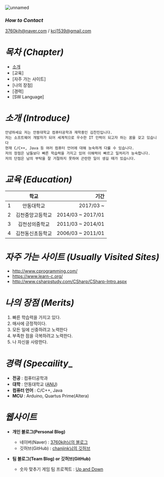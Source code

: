 ![unnamed](https://user-images.githubusercontent.com/86451206/123882855-a14bb000-d982-11eb-95a3-2a99aeb77717.jpg)
### _How to Contact_

3760kjh@naver.com / kcj1539@gmail.com 


# _목차 (Chapter)_

+ [소개](https://github.com/chanjink/Engineering-comm/blob/main/README.md#profile)
+ [교육]
+ [자주 가는 사이트]
+ [나의 장점]
+ [경력]
+ [SW Language]

# _소개 (Introduce)_

```
안녕하세요 저는 안동대학교 컴퓨터공학과 재학중인 김찬진입니다.
저는 소프트웨어 개발자가 되어 세계적으로 우수한 IT 인력이 되고자 하는 꿈을 갖고 있습니다
현재 C/C++, Java 등 여러 컴퓨터 언어에 대해 능숙하게 다룰 수 있습니다.
저의 장점은 남들보다 빠른 학습력을 가지고 있어 이해력이 빠르고 일처리가 능숙합니다.
저의 단점은 남의 부탁을 잘 거절하지 못하여 곤란한 일이 생길 때가 있습니다.
```

# _교육 (Education)_

| | 학교 | 기간 | 
| :-: | :-: | -: | 
| 1 | 안동대학교 | 2017/03 ~ | 
| 2 | 김천중앙고등학교 | 2014/03 ~ 2017/01 |
| 3 | 김천성의중학교 | 2011/03 ~ 2014/01 | 
| 4 | 김천동신초등학교 | 2006/03 ~ 2011/01 | 

# _자주 가는 사이트 (Usually Visited Sites)_

+ http://www.cprogramming.com/
+ https://www.learn-c.org/
+ http://www.csharpstudy.com/CSharp/CSharp-Intro.aspx

# _나의 장점 (Merits)_

1. 빠른 학습력을 가지고 있다.
2. 매사에 긍정적이다.
3. 모든 일에 신중하려고 노력한다
4. 부족한 점을 극복하려고 노력한다.
5. 나 자신을 사랑한다.

# _경력 (Specaility__

+ __전공__ : 컴퓨터공학과
+ __대학__ : 안동대학교 ([ANU](https://www.andong.ac.kr/main/))
+ __컴퓨터 언어__ : C/C++, Java
+ __MCU__ : Arduino, Quartus Prime(Altera)

# _웹사이트_

* __개인 블로그(Personal Blog)__

     - 네이버(Naver) : [3760kjh님의 블로그](https://blog.naver.com/3760kjh)
     - 깃허브(GitHub) : [chanjink님의 깃허브](https://github.com/chanjink)

* __팀 블로그(Team Blog) or 깃허브(GitHub)__
     - 숫자 맞추기 게임 팀 프로젝트 : [Up and Down](https://blog.naver.com/lsk9481/222364666614)
